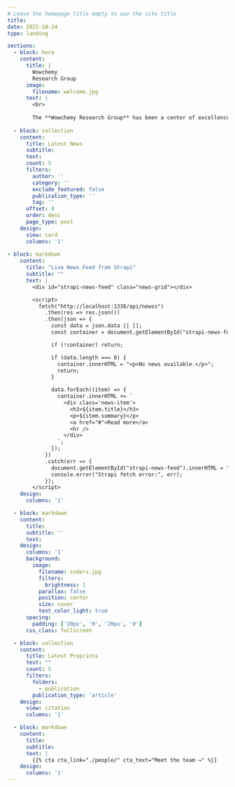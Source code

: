 ```yaml
---
# Leave the homepage title empty to use the site title
title:
date: 2022-10-24
type: landing

sections:
  - block: hero
    content:
      title: |
        Wowchemy
        Research Group
      image:
        filename: welcome.jpg
      text: |
        <br>
        
        The **Wowchemy Research Group** has been a center of excellence for Artificial Intelligence research, teaching, and practice since its founding in 2016.
  
  - block: collection
    content:
      title: Latest News
      subtitle:
      text:
      count: 5
      filters:
        author: ''
        category: ''
        exclude_featured: false
        publication_type: ''
        tag: ''
      offset: 0
      order: desc
      page_type: post
    design:
      view: card
      columns: '1'
  
- block: markdown
    content:
      title: "Live News Feed from Strapi"
      subtitle: ""
      text: |
        <div id="strapi-news-feed" class="news-grid"></div>

        <script>
          fetch("http://localhost:1338/api/newss")
            .then(res => res.json())
            .then(json => {
              const data = json.data || [];
              const container = document.getElementById("strapi-news-feed");

              if (!container) return;

              if (data.length === 0) {
                container.innerHTML = "<p>No news available.</p>";
                return;
              }

              data.forEach((item) => {
                container.innerHTML += `
                  <div class='news-item'>
                    <h3>${item.title}</h3>
                    <p>${item.summary}</p>
                    <a href="#">Read more</a>
                    <hr />
                  </div>
                `;
              });
            })
            .catch(err => {
              document.getElementById("strapi-news-feed").innerHTML = "<p>Failed to load news.</p>";
              console.error("Strapi fetch error:", err);
            });
        </script>
    design:
      columns: '1'

  - block: markdown
    content:
      title:
      subtitle: ''
      text:
    design:
      columns: '1'
      background:
        image: 
          filename: coders.jpg
          filters:
            brightness: 1
          parallax: false
          position: center
          size: cover
          text_color_light: true
      spacing:
        padding: ['20px', '0', '20px', '0']
      css_class: fullscreen

  - block: collection
    content:
      title: Latest Preprints
      text: ""
      count: 5
      filters:
        folders:
          - publication
        publication_type: 'article'
    design:
      view: citation
      columns: '1'

  - block: markdown
    content:
      title:
      subtitle:
      text: |
        {{% cta cta_link="./people/" cta_text="Meet the team →" %}}
    design:
      columns: '1'
---
```

